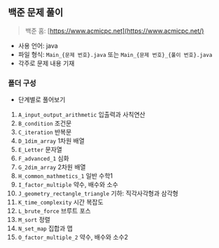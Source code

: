 ## 백준 문제 풀이
> 백준 홈: [https://www.acmicpc.net](https://www.acmicpc.net/)
- 사용 언어: java 
- 파일 형식: `Main_{문제 번호}.java` 또는 `Main_{문제 번호}_{풀이 번호}.java`
- 각주로 문제 내용 기재
 
### 폴더 구성
- 단계별로 풀어보기
1. `A_input_output_arithmetic` 입출력과 사칙연산 
2. `B_condition` 조건문
3. `C_iteration` 반복문
4. `D_1dim_array` 1차원 배열
5. `E_Letter` 문자열
6. `F_advanced_1` 심화
7. `G_2dim_array` 2차원 배열
8. `H_common_mathmetics_1` 일반 수학1
9. `I_factor_multiple` 약수, 배수와 소수
10. `J_geometry_rectangle_triangle` 기하: 직각사각형과 삼각형
11. `K_time_complexity` 시간 복잡도
12. `L_brute_force` 브루트 포스
13. `M_sort` 정렬
14. `N_set_map` 집합과 맵
15. `O_factor_multiple_2` 약수, 배수와 소수2 
